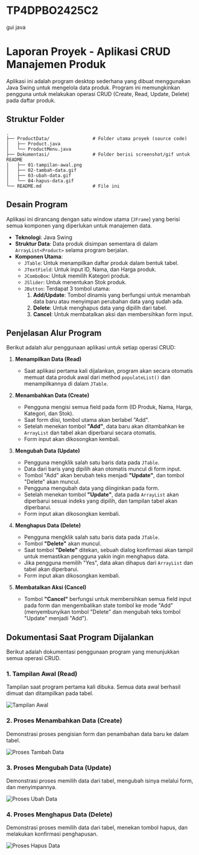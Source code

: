 # TP4DPBO2425C2
gui java


# Laporan Proyek - Aplikasi CRUD Manajemen Produk

Aplikasi ini adalah program desktop sederhana yang dibuat menggunakan Java Swing untuk mengelola data produk. Program ini memungkinkan pengguna untuk melakukan operasi CRUD (Create, Read, Update, Delete) pada daftar produk.

## Struktur Folder
```
.
├── ProductData/                # Folder utama proyek (source code)
│   ├── Product.java
│   └── ProductMenu.java
├── Dokumentasi/                # Folder berisi screenshot/gif untuk README
│   ├── 01-tampilan-awal.png
│   ├── 02-tambah-data.gif
│   ├── 03-ubah-data.gif
│   └── 04-hapus-data.gif
└── README.md                   # File ini
```

## Desain Program
Aplikasi ini dirancang dengan satu window utama (`JFrame`) yang berisi semua komponen yang diperlukan untuk manajemen data.

* **Teknologi**: Java Swing
* **Struktur Data**: Data produk disimpan sementara di dalam `ArrayList<Product>` selama program berjalan.
* **Komponen Utama**:
    * `JTable`: Untuk menampilkan daftar produk dalam bentuk tabel.
    * `JTextField`: Untuk input ID, Nama, dan Harga produk.
    * `JComboBox`: Untuk memilih Kategori produk.
    * `JSlider`: Untuk menentukan Stok produk.
    * `JButton`: Terdapat 3 tombol utama:
        1.  **Add/Update**: Tombol dinamis yang berfungsi untuk menambah data baru atau menyimpan perubahan data yang sudah ada.
        2.  **Delete**: Untuk menghapus data yang dipilih dari tabel.
        3.  **Cancel**: Untuk membatalkan aksi dan membersihkan form input.

## Penjelasan Alur Program

Berikut adalah alur penggunaan aplikasi untuk setiap operasi CRUD:

1.  **Menampilkan Data (Read)**
    * Saat aplikasi pertama kali dijalankan, program akan secara otomatis memuat data produk awal dari method `populateList()` dan menampilkannya di dalam `JTable`.

2.  **Menambahkan Data (Create)**
    * Pengguna mengisi semua field pada form (ID Produk, Nama, Harga, Kategori, dan Stok).
    * Saat form diisi, tombol utama akan berlabel "Add".
    * Setelah menekan tombol **"Add"**, data baru akan ditambahkan ke `ArrayList` dan tabel akan diperbarui secara otomatis.
    * Form input akan dikosongkan kembali.

3.  **Mengubah Data (Update)**
    * Pengguna mengklik salah satu baris data pada `JTable`.
    * Data dari baris yang dipilih akan otomatis muncul di form input.
    * Tombol "Add" akan berubah teks menjadi **"Update"**, dan tombol "Delete" akan muncul.
    * Pengguna mengubah data yang diinginkan pada form.
    * Setelah menekan tombol **"Update"**, data pada `ArrayList` akan diperbarui sesuai indeks yang dipilih, dan tampilan tabel akan diperbarui.
    * Form input akan dikosongkan kembali.

4.  **Menghapus Data (Delete)**
    * Pengguna mengklik salah satu baris data pada `JTable`.
    * Tombol **"Delete"** akan muncul.
    * Saat tombol **"Delete"** ditekan, sebuah dialog konfirmasi akan tampil untuk memastikan pengguna yakin ingin menghapus data.
    * Jika pengguna memilih "Yes", data akan dihapus dari `ArrayList` dan tabel akan diperbarui.
    * Form input akan dikosongkan kembali.

5.  **Membatalkan Aksi (Cancel)**
    * Tombol **"Cancel"** berfungsi untuk membersihkan semua field input pada form dan mengembalikan state tombol ke mode "Add" (menyembunyikan tombol "Delete" dan mengubah teks tombol "Update" menjadi "Add").

## Dokumentasi Saat Program Dijalankan

Berikut adalah dokumentasi penggunaan program yang menunjukkan semua operasi CRUD.

### 1. Tampilan Awal (Read)
Tampilan saat program pertama kali dibuka. Semua data awal berhasil dimuat dan ditampilkan pada tabel.

![Tampilan Awal](Dokumentasi/01-tampilan-awal.png)

### 2. Proses Menambahkan Data (Create)
Demonstrasi proses pengisian form dan penambahan data baru ke dalam tabel.

![Proses Tambah Data](Dokumentasi/02-tambah-data.gif)

### 3. Proses Mengubah Data (Update)
Demonstrasi proses memilih data dari tabel, mengubah isinya melalui form, dan menyimpannya.

![Proses Ubah Data](Dokumentasi/03-ubah-data.gif)

### 4. Proses Menghapus Data (Delete)
Demonstrasi proses memilih data dari tabel, menekan tombol hapus, dan melakukan konfirmasi penghapusan.

![Proses Hapus Data](Dokumentasi/04-hapus-data.gif)
